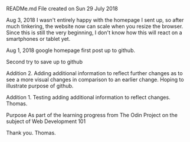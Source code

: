 READMe.md
File created on Sun 29 July 2018



Aug 3, 2018
I wasn't entirely happy with the homepage I sent up, so after much tinkering, the website now can scale when you resize the browser.
Since this is still the very beginning, I don't know how this will react on a smartphones or tablet yet.




Aug 1, 2018
google homepage first post up to github.



Second try to save up to github

Addition 2.
Adding additional information to reflect further changes as to see a more
visual changes in comparison to an earlier change. Hoping to illustrate purpose of github.



Addition 1.
Testing adding additional information to reflect changes.
Thomas.





Purpose
As part of the learning progress from The Odin Project on the subject of Web Development 101

Thank you.
Thomas.
